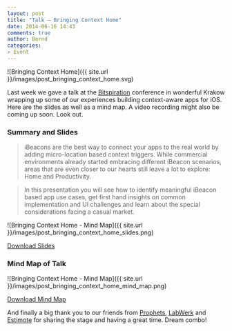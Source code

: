 ```yaml
---
layout: post
title: "Talk – Bringing Context Home"
date: 2014-06-16 14:43
comments: true
author: Bernd
categories:
- Event
---
```


![Bringing Context Home]({{ site.url }}/images/post_bringing_context_home.svg)

Last week we gave a talk at the [Bitspiration](http://festival.bitspiration.com) conference in wonderful Krakow wrapping up some of our experiences building context-aware apps for iOS. Here are the slides as well as a mind map. A video recording might also be coming up soon. Look out.

### Summary and Slides

> iBeacons are the best way to connect your apps to the real world by adding micro-location based context triggers. While commercial environments already started embracing different iBeacon scenarios, areas that are even closer to our hearts still leave a lot to explore: Home and Productivity.

> In this presentation you will see how to identify meaningful iBeacon based app use cases, get first hand insights on common implementation and UI challenges and learn about the special considerations facing a casual market.

![Bringing Context Home - Mind Map]({{ site.url }}/images/post_bringing_context_home_slides.png)

<div class="downloadlink">
<a href="/downloads/140612_AwwApps_Bitspiration_Presentation.pdf">Download Slides</a>
</div>

### Mind Map of Talk

![Bringing Context Home - Mind Map]({{ site.url }}/images/post_bringing_context_home_mind_map.png)

<div class="downloadlink">
<a href="/downloads/140612_AwwApps_Bitspiration_MindMap.pdf">Download Mind Map</a>
</div>

And finally a big thank you to our friends from [Prophets](http://www.prophets.be), [LabWerk](http://labwerk.com) and [Estimote](http://estimote.com) for sharing the stage and having a great time. Dream combo!

